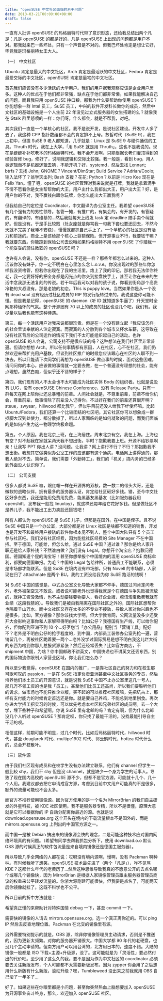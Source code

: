 ```yaml
---
title: "openSUSE 中文社区面临的若干问题"
date: 2013-03-21T00:00:00+08:00
draft: false
---
```

一直有人批评 openSUSE 的玛格丽特时代带了意识形态，还给我总结出两个凡是：凡是 openSUSE 的都是好的，凡是 openSUSE 上出现的问题都是用户不对。那我就来巴一些坏处，只有一个声音是不对的。但我巴坏处肯定是想让它好，毕竟我是玛格丽特女王大人。

（一） 中文社区

Ubuntu 肯定是最大的中文社区，Arch 肯定是最活跃的中文社区，Fedora 肯定是最爱交际的中文社区，openSUSE 肯定是最宅的中文社区。

首先我们应该没有多少活跃的大学用户。我们的用户据我观察应该是企业用户居多。这种人的优点在于他们都非常强，缺点在于他们都非常懒。如果我能解决自己的问题，而且我只用 openSUSE 挣口粮，那我为什么要帮助你使用 openSUSE？你能想象一群 Intel 员工，SuSE 员工，中兴的软件开发科长做你的成员，然后中文社区的基础设施是一个人生前 22 年没见过立式服务器的女生搭建的么？就像我在 Gtalk 群里怒喷的一样：你们呀，什么都会，就是不帮我，对吧。

其次我们一直是一个单核心的社区。我不是说开发，是说社区建设。开发牛人多了去了，我这种 CPP 指针数组都不会的肯定排不上号。苏哲时代（SuSE 9），我在上初中，但提 SuSE 9 老人都知道，几乎就是：Linux 是 SuSE 9 与硬件通信的工具。Thruth 时代，我在上大学，「用 SuSE 就是用 Thruth」，这也不是我说的。现在是缝缝补补吃老本的玛格丽特时代。我不会开发啊，只能根据长老们灌顶得到的经验盲修 bug，修好了，说明我逻辑和交际比较强。我一般是，看到 bug，用人类逻辑而不是机器逻辑去猜，不能开机？好，systemd，然后去找 Lennart; btrfs？去找 John; GNOME？Vincent/DimStar; Build Service？Adrian/Coolo; 输入法坏了？翁学天出列; Bash 支援？花花; Python？以前是 Hicro Kee 现在是 Felix Yan。懂了吧，openSUSE 的社区管理对我来说就是打牌，我就是拿着满手不情不愿看你是女生帮帮你的大王，用户出什么我都出大王，用户出大王？好，是用户你的不对，我不赢钱白跟你玩牌，你怎么能出大王赢我呢？

但我给自己的定位是 Coordinator，中文翻译为办公室主任。我希望 openSUSE 有几个强有力的男性领导，各管一摊，有推广的，有集会的，有开发的，有答疑的，有翻译的，有维基的…然后我就每天上线发 task 定 deadline 随手卖个萌就好。但是没有。于是手比较贱（处女座就是你骂我一句我下套也要还回去，不然今天就不完美了我睡不安稳），慢慢就都抓自己手上了。一个单核心的社区是没有活力和前途的。商业上是该给那个核心上巨额保险。但开源事业不行，我要钱干嘛？我就要东西。你能跑到保险公司去说哦如果玛格丽特不用 openSUSE 了你赔我一个能妥妥的骑住微软的 openSUSE 吗？

也许有人会说，没有你，openSUSE 不还是一样？那些年都怎么过来的。这种人活该你没有妹子，你一定不明白在心里怎么念 L.o.v.e。你没出现过的那些年你怎样我没资格管，但若你出现在了我的生活里，烙上了我的印记，那若我无法伴你终老，我一定要好好的把全身都是闪光点的你交到接盘侠手上，甚至让你在未来的生活中念我那无法复刻的传说。若干年后我可以对我的孩子说，你看到街角那个高贵冷艳的大叔没有，那是老娘的初恋。This is puppy love。当然如果你是从一个没有 dead soul 没有经历过社区成员的 RIP 的发行版转过来的，我说这些你可能不懂。但是我是记得，openSUSE 的 daemon（听 ID 就知道多牛逼了）升天堂时全网那种缅怀的气氛。整个开源圈有 70 以上的成员的社区也没几个吧，我们有。我尽量以后我也能有这种待遇。

第三，每一个活跃用户对我来说都很珍贵。但是在一个没有建立起「我应该怎样」的社会里谈奉献的人注定寂寞。而寂寞的人分散到各个城市又杯水车薪，这导致在没有社区背后的公司运作的情况下我们不太可能组织起自己的活动。也许 openSUSE 的人会说，公司支持不是很应该的吗？这种想法在我们社区里非常普遍。但请你想想 Arch。所以任何事情都有原因，人在社区，心不在社区，我们仍然欢迎来帮扩充用户基数，但谈到社区推广的时候您应该跟心在社区的人聊不到一块去。所以只能请下次同学们再想为 openSUSE 做点事的时候，面对这些困难，请问问你的本心，应该做的事情就一定要去做，在一个普遍没有理想的社会，能有点理想，虽然白痴，但似乎还不错的样子？

第四，我们现有的人不太会也不太可能成为社区实体 Body 的组织者。也就是说没有 LUG，没有 openSUSE Chinese Conference，没有 Release Party。只有一群每天在网上陪你扯还总暴粗的前辈。人间社会就是，不尊重前辈，前辈不给你机会，尊重前辈，做事情除了前辈没人记得你。不过好在我们的前辈还算很开明？steue，swyear，hillwood 都比我早，但似乎目前还没人给我下绊使坏嘛。比起 Ubuntu/Fedora，我们还算一个比较团结的社区吧。其它社区你可以想象成一群抠脚大汉到处使力，都分散掉了，所以人家面临的是如何凝聚的问题，而我们面临的是如何产生力这一物理学终极命题。

第五。个人原因。我在北京上班，在上海居住。周末北京有空，我在上海。上海也有空？对不起我在家就呆两天我不想出街。平时？抱歉我要上班。开源不给钞票啊亲！让我写 PPT 你出人讲？没问题。让我讲？网上讲行不行？不行？那抱歉我不想出街。我想其它做类似办公室工作的应该都有这个通病。电话网上讲得通的，那我人绝对不去。简单说，我们需要「外勤特工」，我们的「机关」搞内务的已经多到外面没人认识你了。

（二） 公司支援

很多人都说 SuSE 嘛，跟红帽一样在开源界的双核，数一数二的带头大哥，还是微软的战略伙伴，拥有最多的服务器认证，肯定给社区砸好多钱。错，至今中文社区好多东西，我还是能用免费用免费，能黑基友黑基友（比如服务器我用 openshift，发布我一般找 linuxtoy），就这样还每年给它花好多钱。但是做社区不是养儿子，我不能出工出力卖脸还搭钱吧！

所有人都认为 openSUSE 是 SuSE 儿子，但那是在国外。在中国是侄子。且不说 SuSE 中国只是一个办公室，大部分都是对 Linux 社区是啥都不知道的销售，开发也是开发不和最终用户接轨的软件你根本见不到人，整个中国大陆只有 5 个员工参与社区吧。我们没有社区经费，因为能批社区经费的 Site Manager 不在中国招。至于德国，可能给，但怎么给，通过 SuSE 中国？通过谁？那你是给人家升职还是给人家补钱？不然谁白做？我们没有 Legal，你想开个淘宝店？抱歉问德国。德国知道个屁的淘宝呀！甚至你想举报个中国境内的滥用 openSUSE 商标牟利，都要向德国举报。为毛？中国的 Legal 包给律所，普通员工不能联系，必须是市场部才能联系。但是 SuSE 在境内没有市场部，只有 Novell 的市场部，人家现在归了 attachmate 是两个 BU，我的工资没给我为你 SuSE 跑活的钱啊！

对 SuSE 中国的感觉是，中式办公室文化导致大家都不伸手，德国过问肯定问老外，老外被架空又不敢说，或者说可能老外也觉得我就是个在德国斗争失败被流放的，就挣工资没激情，也不主动要钱要物要人，看好企业版，腾讯淘宝缴费我就有业绩（这段我猜的）。导致我们是被自我隔离在国际社区之外的，国际社区想帮你也隔着千山万水。而中文社区又存在太多的不专业不接轨，导致人家对你兴趣也不是很多。比如，官方镜像？那你该找大学啊，但大学教育网，公网流量没多少还受开大会影响这事你和人家解释得明白吗？比如公仔？我德国有生产线，可以给你配齐，但你配到亚洲不到 10 个…好歹您当「办公用品」配别当「营销工具」配好不？老外是不明白公仔的抢手程度的，到中国，内部员工装修办公室先抢一遍，营销留几个，再被社区跪着要一两个…老外没学过国际贸易是想不明白我这儿烂大街的东西为啥到你那儿总报货源紧张？然后还经常丢失？比如官方商店，不 shipment 中国，为啥？你中国邮政不讲英文，中国快递也不讲英文还丢东西，别的国际物流你限制人家营业区域，你让我们怎么办？

所以至少我觉得，openSUSE 在国内的推广，一是靠社区自己的努力和在校生那可歌可叹的 passion，一是在 SuSE 指定负责亚洲甚至中文社区事务的专员，然后培养他们本土员工的开源意识，就是说我 SuSE 中国不止办公室里这几十号人，那几万不领工资的也是我「员工」，甚至他们比员工还高尚，所以我们要聆听他们的诉求。做市场也不能只推企业版，买不起的可以推荐社区版嘛，先把坑占上，那样有支付能力的时候肯定首选还是你。就是要自己养鸡，不能总到地里刨食。再次你进大学招工招实习的时候，可以优先考虑本社区和兄弟社区的成员啊。去一个大学，埋下些种子和希望啊。你说 SuSE 里有北邮的吗？肯定有啊，但为什么北邮没几个人听过 openSUSE？那肯定呗，你只找了最能干活的，没找最能引导自主干活的呗。

相信这样，前期可能不明显，过几个时代，比如后玛格丽特时代，hillwood 时代，甚至 douglarek 时代、multipe1902 时代、郭云鹤时代、hottea 时代什么的，总会开枝散叶。

（三）软件源

由于我们社区现有成员和在校学生没有办法建立联系。他们有 channel 但学生一般比较 shy，我们不 shy 但是没 channel，就是缺少一个身为学生的话事人。导致了现在国内高校的 openSUSE 源不少，但都不是官方源，可能就十几个、几十个人用。我建议都去把它申请成官方源，考虑到目前中文用户可能真的不是很多，额外的流量可能也不会太多。

而官方不推荐使用镜像源。因为官方使用的是一个名为 MirrorBrian 的我们自主研发的外星科技，被 KDE 社区使用。我不是服务器专精，所以不是很懂，原理大意就是它可以根据你的 IP 自动分配离你最近的源。也就是说 download.opensuse.org 这个开头在境内的下载流量根本不是国外的，而是 mirrors.opensuse.org 上列出的中国官方源之一。

而中国一是被 Debian 搞出来的镜像源会快的理念，二是可能这种技术应对国内网络环境真的有问题。（希望有同学去帮我抓包分析下，使用 download.o.o 默认 OSS 源的时候真正的软件包流量是来自境内镜像还是德国主服务器）。

所以导致几乎全网络的人都在说：哎呀没有境内源啊，慢啊，没有 Packman 啊种种。有时候我听了想笑。openSUSE 技术最先进了（两个「凡是」），咋不见骂 KDE？这都什么年代的老黄历了…然后这种思维导致我真的不愿意公开的去点名哪个或哪几个镜像快，因为 MirrorBrian 是根据人家镜像管理员跟主服务器管理员商议的权重来公平转发流量的。你浙大源刚建可能很快，但我要是点名了，可能两天后你镜像就挂了。这既不科学也不公平。

所以目前的折中方法就是：

希望真正懂的来帮助针对特殊国情 debug 一下，甚至 commit 一下。

需要快的镜像的人请去 mirrors.opensuse.org，选一个真正离你近的。可以 ping IP 然后去反查地理位置。Packman 在北交的镜像里有源。

另外需要特别提示的就是，OBS 源，除非你镜像管理员主动请求，否则是不推送的，因为更新太频繁。对你的服务器开销很大。中国大学都 90 年代的老硬盘，也没几个主动申请的。但南方用户可以用台湾的，北方用日本的，速度不错。大陆的镜像一般都是 ISO 下载+主源+升级源，没了。这可能就是为「灵活性」要必然付出的代价吧。至少用了这么久的我，要不是因为作为中文社区的 coordinator 必须要去关注新版发布，个人可能都不太需要新版发布。因为 zypper 你会用了之后想用什么新版有什么新版，滚动升级？嘿，Tumbleweed 没出来之前我就用 OBS 自己滚了一年多了…

好了。如果这些在你眼里都是小问题，甚至你突然热血上脑想要加入 openSUSE 为开源事业奋斗终身，那么，欢迎加入 openSUSE 社区。
